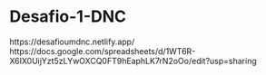 # Desafio-1-DNC
<div>https://desafioumdnc.netlify.app/</div>
https://docs.google.com/spreadsheets/d/1WT6R-X6IX0UijYzt5zLYwOXCQ0FT9hEaphLK7rN2oOo/edit?usp=sharing
